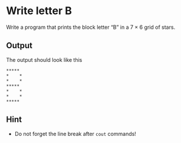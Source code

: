 Write letter B
=======================

Write a program that prints the block letter “B” in a 7 × 6 grid of stars.

## Output

The output should look like this
~~~~~~~~~~~~~~~~~~~~~~~~~~~~~~~~~~~~~~~~~~~~~~~~~
*****
*    *
*    *
*****
*    *
*    *
*****
~~~~~~~~~~~~~~~~~~~~~~~~~~~~~~~~~~~~~~~~~~~~~~~~~


## Hint
* Do not forget the line break after `cout` commands!
